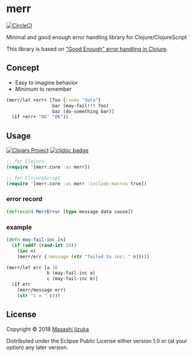 # merr
[![CircleCI](https://circleci.com/gh/liquidz/merr.svg?style=svg)](https://circleci.com/gh/liquidz/merr)

Minimal and good enough error handling library for Clojure/ClojureScript

This library is based on ["Good Enough" error handling in Clojure](https://adambard.com/blog/acceptable-error-handling-in-clojure/).

## Concept

* Easy to imagine behavior
* Minimum to remember

```clj
(merr/let +err+ [foo {:some "data"}
                 bar (may-fail!!! foo)
                 baz (do-something bar)]
  (if +err+ "NG" "OK"))
```

## Usage
[![Clojars Project](https://img.shields.io/clojars/v/merr.svg)](https://clojars.org/merr)
[![cljdoc badge](https://cljdoc.xyz/badge/merr/merr)](https://cljdoc.xyz/d/merr/merr/CURRENT)


```clj
;; for Clojure
(require '[merr.core :as merr])

;; for ClojureScript
(require '[merr.core :as merr :include-macros true])
```

### error record

```clj
(defrecord MerrError [type message data cause])
```

### example

```clj
(defn may-fail-inc [n]
  (if (odd? (rand-int 10))
    (inc n)
    (merr/err {:message (str "failed to inc: " n)})))

(merr/let err [a 10
               b (may-fail-inc a)
               c (may-fail-inc b)]
  (if err
    (merr/message err)
    (str "c = " c)))
```

## License

Copyright © 2018 [Masashi Iizuka](https://twitter.com/uochan)

Distributed under the Eclipse Public License either version 1.0 or (at
your option) any later version.
